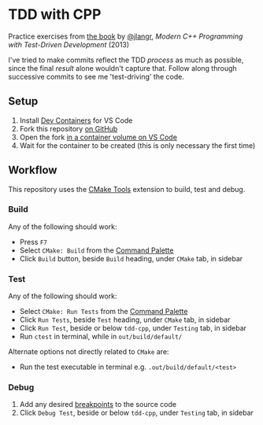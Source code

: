 # TDD with CPP
Practice exercises from [the book](https://pragprog.com/titles/lotdd/) by [@jlangr](https://github.com/jlangr), _Modern C++ Programming with Test-Driven Development_ (2013)

I've tried to make commits reflect the TDD _process_ as much as possible, since the final _result_ alone wouldn't capture that. Follow along through successive commits to see me 'test-driving' the code.

## Setup

1. Install [Dev Containers](https://marketplace.visualstudio.com/items?itemName=ms-vscode-remote.remote-containers) for VS Code
2. Fork this repository [on GitHub](https://docs.github.com/en/pull-requests/collaborating-with-pull-requests/working-with-forks/fork-a-repo#forking-a-repository)
3. Open the fork [in a container volume on VS Code](https://code.visualstudio.com/docs/devcontainers/containers#_quick-start-open-a-git-repository-or-github-pr-in-an-isolated-container-volume)
4. Wait for the container to be created (this is only necessary the first time)

## Workflow

This repository uses the [CMake Tools](https://marketplace.visualstudio.com/items?itemName=ms-vscode.cmake-tools) extension to build, test and debug.

### Build
Any of the following should work:
- Press `F7`
- Select `CMake: Build` from the [Command Palette](https://code.visualstudio.com/docs/getstarted/tips-and-tricks#_command-palette)
- Click `Build` button, beside `Build` heading, under `CMake` tab, in sidebar

### Test
Any of the following should work:
- Select `CMake: Run Tests` from the [Command Palette](https://code.visualstudio.com/docs/getstarted/tips-and-tricks#_command-palette)
- Click `Run Tests`, beside `Test` heading, under `CMake` tab, in sidebar
- Click `Run Test`, beside or below `tdd-cpp`, under `Testing` tab, in sidebar
- Run `ctest` in terminal, while in `out/build/default/`

Alternate options not directly related to `CMake` are:
- Run the test executable in terminal e.g. `.out/build/default/<test>`

### Debug
1. Add any desired [breakpoints](https://code.visualstudio.com/Docs/editor/debugging#_breakpoints) to the source code
2. Click `Debug Test`, beside or below `tdd-cpp`, under `Testing` tab, in sidebar
